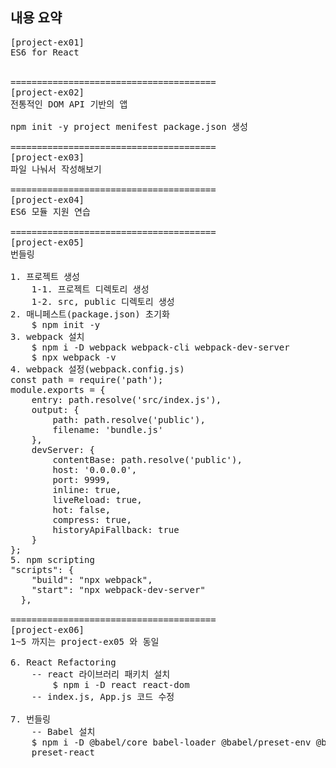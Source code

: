 ## 내용 요약
<pre>
[project-ex01]
ES6 for React


=======================================
[project-ex02]
전통적인 DOM API 기반의 앱

npm init -y project menifest package.json 생성

=======================================
[project-ex03]
파일 나눠서 작성해보기

=======================================
[project-ex04]
ES6 모듈 지원 연습

=======================================
[project-ex05]
번들링

1. 프로젝트 생성
    1-1. 프로젝트 디렉토리 생성
    1-2. src, public 디렉토리 생성
2. 매니페스트(package.json) 초기화
    $ npm init -y
3. webpack 설치
    $ npm i -D webpack webpack-cli webpack-dev-server
    $ npx webpack -v
4. webpack 설정(webpack.config.js)
const path = require('path');
module.exports = {
    entry: path.resolve('src/index.js'),
    output: {
        path: path.resolve('public'),
        filename: 'bundle.js'
    },
    devServer: {
        contentBase: path.resolve('public'),
        host: '0.0.0.0',
        port: 9999,
        inline: true,
        liveReload: true,
        hot: false,
        compress: true,
        historyApiFallback: true
    }
};
5. npm scripting
"scripts": {
    "build": "npx webpack",
    "start": "npx webpack-dev-server"
  },

=======================================
[project-ex06]
1~5 까지는 project-ex05 와 동일

6. React Refactoring
    -- react 라이브러리 패키치 설치
        $ npm i -D react react-dom
    -- index.js, App.js 코드 수정

7. 번들링
    -- Babel 설치
    $ npm i -D @babel/core babel-loader @babel/preset-env @babel/preset-react
    preset-react
<pre>